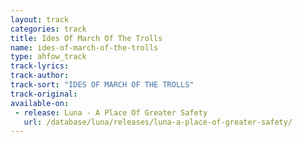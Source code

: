 ```yaml
---
layout: track
categories: track
title: Ides Of March Of The Trolls
name: ides-of-march-of-the-trolls
type: ahfow_track
track-lyrics: 
track-author: 
track-sort: "IDES OF MARCH OF THE TROLLS"
track-original: 
available-on:
 - release: Luna - A Place Of Greater Safety
   url: /database/luna/releases/luna-a-place-of-greater-safety/
---
```

